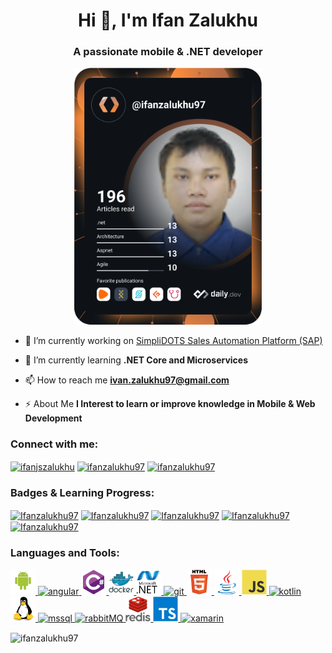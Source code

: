 <h1 align="center">Hi 👋, I'm Ifan Zalukhu</h1>
<h3 align="center">A passionate mobile & .NET developer</h3>

<div align="center">
  <a href="https://app.daily.dev/ifanzalukhu97"><img src="https://github.com/ifanzalukhu97/ifanzalukhu97/blob/main/devcard.svg" width="300" alt="Ifan Zalukhu's Dev Card"/></a>
</div>

- 🔭 I’m currently working on [SimpliDOTS Sales Automation Platform (SAP)](https://app.simplidots.co.id)

- 🌱 I’m currently learning **.NET Core and Microservices**

- 📫 How to reach me **ivan.zalukhu97@gmail.com**

- ⚡ About Me **I Interest to learn or improve knowledge in Mobile & Web Development**

<h3 align="left">Connect with me:</h3>
<p align="left">
<a href="https://linkedin.com/in/ifanjszalukhu" target="blank"><img align="center" src="https://raw.githubusercontent.com/rahuldkjain/github-profile-readme-generator/master/src/images/icons/Social/linked-in-alt.svg" alt="ifanjszalukhu" height="30" width="40" /></a>
<a href="https://dev.to/ifanzalukhu97" target="blank"><img align="center" src="https://raw.githubusercontent.com/rahuldkjain/github-profile-readme-generator/master/src/images/icons/Social/devto.svg" alt="ifanzalukhu97" height="30" width="40" /></a>
<a href="https://www.hackerrank.com/ifanzalukhu97" target="blank"><img align="center" src="https://raw.githubusercontent.com/rahuldkjain/github-profile-readme-generator/master/src/images/icons/Social/hackerrank.svg" alt="ifanzalukhu97" height="30" width="40" /></a>
</p>

<h3 align="left">Badges & Learning Progress:</h3>
<p align="left">
<a href="https://www.dicoding.com/users/ifanzalukhu97/academies" target="blank"><img align="center" src="https://avatars.githubusercontent.com/u/22091590" alt="Ifanzalukhu97" height="40" width="40" /></a>
<a href="https://sekolahkoding.com/user/IfanZalukhu" target="blank"><img align="center" src="https://sekolahkoding.com/img/logo.png" alt="Ifanzalukhu97" height="40" width="40" /></a>
<a href="https://learn.microsoft.com/en-us/users/ifanzalukhu97" target="blank"><img align="center" src="https://programadoresbrasil.com.br/wp-content/uploads/2020/02/600_457800293.png" alt="Ifanzalukhu97" height="30" width="60" /></a>
<a href="https://g.dev/Ifanzalukhu97" target="blank"><img align="center" src="https://seeklogo.com/images/G/google-developers-logo-3FB15D7DCE-seeklogo.com.png" alt="Ifanzalukhu97" height="30" width="40" /></a>
<a href="https://www.cloudskillsboost.google/public_profiles/ed12b36a-c4cb-466b-bfb8-83f5fd0b74d1" target="blank"><img align="center" src="https://gg4l.com/wp-content/uploads/images/catalog/Qwiklabs.png" alt="Ifanzalukhu97" height="40" width="40" /></a>
</p>

<h3 align="left">Languages and Tools:</h3>
<p align="left"> <a href="https://developer.android.com" target="_blank" rel="noreferrer"> <img src="https://raw.githubusercontent.com/devicons/devicon/master/icons/android/android-original-wordmark.svg" alt="android" width="40" height="40"/> </a> <a href="https://angular.io" target="_blank" rel="noreferrer"> <img src="https://angular.io/assets/images/logos/angular/angular.svg" alt="angular" width="40" height="40"/> </a> <a href="https://www.w3schools.com/cs/" target="_blank" rel="noreferrer"> <img src="https://raw.githubusercontent.com/devicons/devicon/master/icons/csharp/csharp-original.svg" alt="csharp" width="40" height="40"/> </a> <a href="https://www.docker.com/" target="_blank" rel="noreferrer"> <img src="https://raw.githubusercontent.com/devicons/devicon/master/icons/docker/docker-original-wordmark.svg" alt="docker" width="40" height="40"/> </a> <a href="https://dotnet.microsoft.com/" target="_blank" rel="noreferrer"> <img src="https://raw.githubusercontent.com/devicons/devicon/master/icons/dot-net/dot-net-original-wordmark.svg" alt="dotnet" width="40" height="40"/> </a> <a href="https://git-scm.com/" target="_blank" rel="noreferrer"> <img src="https://www.vectorlogo.zone/logos/git-scm/git-scm-icon.svg" alt="git" width="40" height="40"/> </a> <a href="https://www.w3.org/html/" target="_blank" rel="noreferrer"> <img src="https://raw.githubusercontent.com/devicons/devicon/master/icons/html5/html5-original-wordmark.svg" alt="html5" width="40" height="40"/> </a> <a href="https://www.java.com" target="_blank" rel="noreferrer"> <img src="https://raw.githubusercontent.com/devicons/devicon/master/icons/java/java-original.svg" alt="java" width="40" height="40"/> </a> <a href="https://developer.mozilla.org/en-US/docs/Web/JavaScript" target="_blank" rel="noreferrer"> <img src="https://raw.githubusercontent.com/devicons/devicon/master/icons/javascript/javascript-original.svg" alt="javascript" width="40" height="40"/> </a> <a href="https://kotlinlang.org" target="_blank" rel="noreferrer"> <img src="https://www.vectorlogo.zone/logos/kotlinlang/kotlinlang-icon.svg" alt="kotlin" width="40" height="40"/> </a> <a href="https://www.linux.org/" target="_blank" rel="noreferrer"> <img src="https://raw.githubusercontent.com/devicons/devicon/master/icons/linux/linux-original.svg" alt="linux" width="40" height="40"/> </a> <a href="https://www.microsoft.com/en-us/sql-server" target="_blank" rel="noreferrer"> <img src="https://www.svgrepo.com/show/303229/microsoft-sql-server-logo.svg" alt="mssql" width="40" height="40"/> </a> <a href="https://www.rabbitmq.com" target="_blank" rel="noreferrer"> <img src="https://www.vectorlogo.zone/logos/rabbitmq/rabbitmq-icon.svg" alt="rabbitMQ" width="40" height="40"/> </a> <a href="https://redis.io" target="_blank" rel="noreferrer"> <img src="https://raw.githubusercontent.com/devicons/devicon/master/icons/redis/redis-original-wordmark.svg" alt="redis" width="40" height="40"/> </a> <a href="https://www.typescriptlang.org/" target="_blank" rel="noreferrer"> <img src="https://raw.githubusercontent.com/devicons/devicon/master/icons/typescript/typescript-original.svg" alt="typescript" width="40" height="40"/> </a> <a href="https://dotnet.microsoft.com/apps/xamarin" target="_blank" rel="noreferrer"> <img src="https://raw.githubusercontent.com/detain/svg-logos/780f25886640cef088af994181646db2f6b1a3f8/svg/xamarin.svg" alt="xamarin" width="40" height="40"/> </a> </p>

<p><img align="center" src="https://github-readme-stats.vercel.app/api/top-langs?username=ifanzalukhu97&show_icons=true&locale=en&layout=compact" alt="ifanzalukhu97" /></p>
